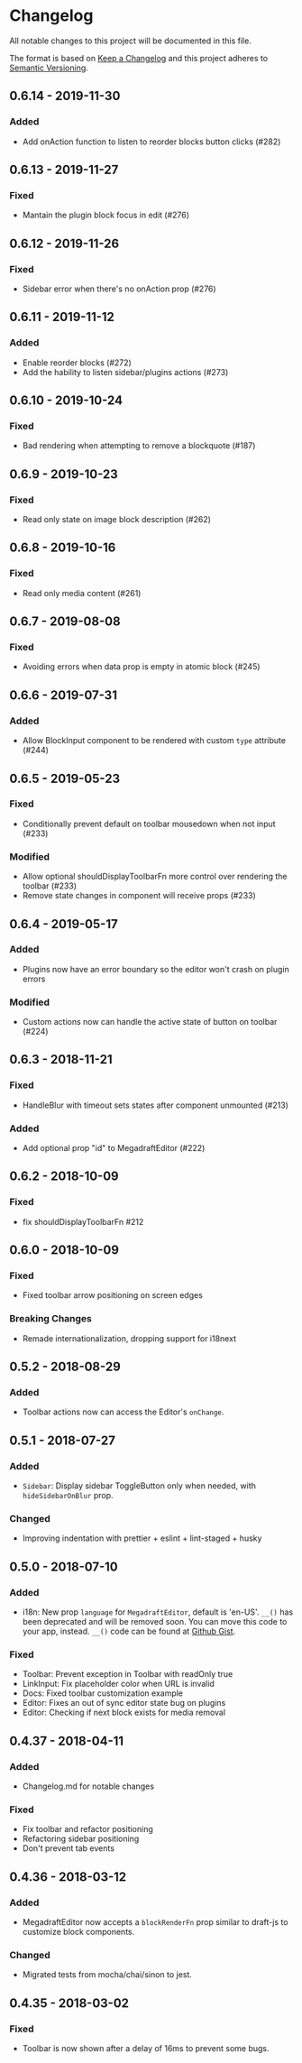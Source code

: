 # Changelog
All notable changes to this project will be documented in this file.

The format is based on [Keep a Changelog](http://keepachangelog.com/en/1.0.0/)
and this project adheres to [Semantic Versioning](http://semver.org/spec/v2.0.0.html).

## 0.6.14 - 2019-11-30
### Added
- Add onAction function to listen to reorder blocks button clicks (#282)

## 0.6.13 - 2019-11-27
### Fixed
- Mantain the plugin block focus in edit (#276)

## 0.6.12 - 2019-11-26
### Fixed
- Sidebar error when there's no onAction prop (#276)

## 0.6.11 - 2019-11-12
### Added
- Enable reorder blocks (#272)
- Add the hability to listen sidebar/plugins actions (#273)

## 0.6.10 - 2019-10-24
### Fixed
- Bad rendering when attempting to remove a blockquote (#187)

## 0.6.9 - 2019-10-23
### Fixed
- Read only state on image block description (#262)

## 0.6.8 - 2019-10-16
### Fixed
- Read only media content (#261)

## 0.6.7 - 2019-08-08
### Fixed
- Avoiding errors when data prop is empty in atomic block (#245)

## 0.6.6 - 2019-07-31
### Added
- Allow BlockInput component to be rendered with custom `type` attribute (#244)

## 0.6.5 - 2019-05-23
### Fixed
- Conditionally prevent default on toolbar mousedown when not input (#233)
### Modified
- Allow optional shouldDisplayToolbarFn more control over rendering the toolbar (#233)
- Remove state changes in component will receive props (#233)

## 0.6.4 - 2019-05-17
### Added
- Plugins now have an error boundary so the editor won't crash on plugin errors
### Modified
- Custom actions now can handle the active state of button on toolbar (#224)

## 0.6.3 - 2018-11-21
### Fixed
- HandleBlur with timeout sets states after component unmounted (#213)
### Added
- Add optional prop "id" to MegadraftEditor (#222)

## 0.6.2 - 2018-10-09
### Fixed
- fix shouldDisplayToolbarFn #212

## 0.6.0 - 2018-10-09
### Fixed
- Fixed toolbar arrow positioning on screen edges
### Breaking Changes
- Remade internationalization, dropping support for i18next

## 0.5.2 - 2018-08-29
### Added
- Toolbar actions now can access the Editor's `onChange`.

## 0.5.1 - 2018-07-27
### Added
- `Sidebar`: Display sidebar ToggleButton only when needed, with
  `hideSidebarOnBlur` prop.
### Changed
- Improving indentation with prettier + eslint + lint-staged + husky

## 0.5.0 - 2018-07-10
### Added
- i18n: New prop `language` for `MegadraftEditor`, default is 'en-US'. `__()` has been deprecated and will be removed soon. You can move this code to your app, instead. `__()` code can be found at [Github Gist][i18n-code].

[i18n-code]: https://gist.github.com/marcelometal/768454831c0c10ee03b939187b7bebbf
### Fixed
- Toolbar: Prevent exception in Toolbar with readOnly true
- LinkInput: Fix placeholder color when URL is invalid
- Docs: Fixed toolbar customization example
- Editor: Fixes an out of sync editor state bug on plugins
- Editor: Checking if next block exists for media removal

## 0.4.37 - 2018-04-11
### Added
- Changelog.md for notable changes
### Fixed
- Fix toolbar and refactor positioning
- Refactoring sidebar positioning
- Don't prevent tab events

## 0.4.36 - 2018-03-12
### Added
- MegadraftEditor now accepts a `blockRenderFn` prop similar to draft-js to customize block components.
### Changed
- Migrated tests from mocha/chai/sinon to jest.

## 0.4.35 - 2018-03-02
### Fixed
- Toolbar is now shown after a delay of 16ms to prevent some bugs.
